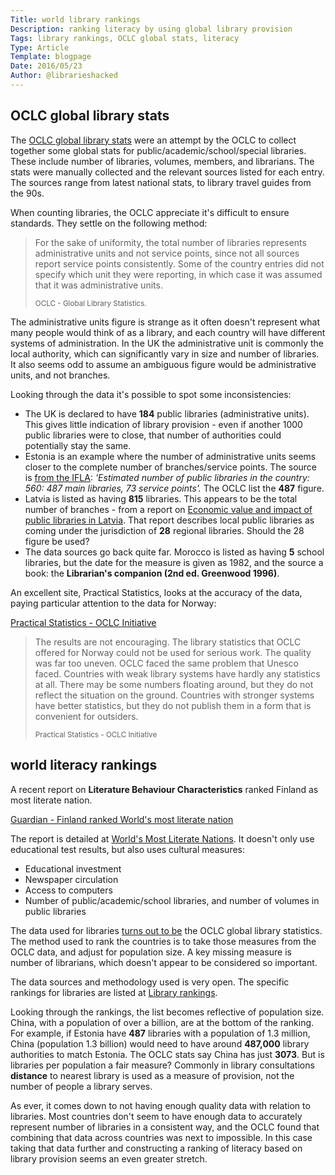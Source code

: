 ```yaml
---
Title: world library rankings
Description: ranking literacy by using global library provision
Tags: library rankings, OCLC global stats, literacy
Type: Article
Template: blogpage
Date: 2016/05/23
Author: @librarieshacked
---
```


## OCLC global library stats

The [OCLC global library stats](https://www.oclc.org/global-library-statistics.en.html) were an attempt by the OCLC to collect together some global stats for public/academic/school/special libraries.  These include number of libraries, volumes, members, and librarians.  The stats were manually collected and the relevant sources listed for each entry.  The sources range from latest national stats, to library travel guides from the 90s.

When counting libraries, the OCLC appreciate it's difficult to ensure standards.  They settle on the following method:

<blockquote><p>For the sake of uniformity, the total number of libraries represents administrative units and not service points, since not all sources report service points consistently. Some of the country entries did not specify which unit they were reporting, in which case it was assumed that it was administrative units.</p><small>OCLC - Global Library Statistics.</small></blockquote>

The administrative units figure is strange as it often doesn't represent what many people would think of as a library, and each country will have different systems of administration.  In the UK the administrative unit is commonly the local authority, which can significantly vary in size and number of libraries.  It also seems odd to assume an ambiguous figure would be administrative units, and not branches.

Looking through the data it's possible to spot some inconsistencies:

- The UK is declared to have **184** public libraries (administrative units).  This gives little indication of library provision - even if another 1000 public libraries were to close, that number of authorities could potentially stay the same.
- Estonia is an example where the number of administrative units seems closer to the complete number of branches/service points. The source is [from the IFLA](http://db.ifla-world-report.org/home/map#/2/2/G8TWX1EQKSOGSCH): *'Estimated number of public libraries in the country: 560: 487 main libraries, 73 service points'.*  The OCLC list the **487** figure.
- Latvia is listed as having **815** libraries.  This appears to be the total number of branches - from a report on [Economic value and impact of public libraries in Latvia](http://www.kis.gov.lv/download/Economic%20value%20and%20impact%20of%20public%20libraries%20in%20Latvia.pdf).  That report describes local public libraries as coming under the jurisdiction of **28** regional libraries.  Should the 28 figure be used?
- The data sources go back quite far.  Morocco is listed as having **5** school libraries, but the date for the measure is given as 1982, and the source a book: the **Librarian's companion (2nd ed. Greenwood 1996)**.

An excellent site, Practical Statistics, looks at the accuracy of the data, paying particular attention to the data for Norway:

[Practical Statistics - OCLC Initiative](https://sites.google.com/site/practicalstatistics/2-events/ifla-singapore/oclc-initiative)

<blockquote><p>The results are not encouraging. The library statistics that OCLC offered for Norway could not be used for serious work. The quality was far too uneven. OCLC faced the same problem that Unesco faced. Countries with weak library systems have hardly any statistics at all. There may be some numbers floating around, but they do not reflect the situation on the ground. Countries with stronger systems have better statistics, but they do not publish them in a form that is convenient for outsiders.</p><small>Practical Statistics - OCLC Initiative</small></blockquote>

## world literacy rankings

A recent report on **Literature Behaviour Characteristics** ranked Finland as most literate nation.

[Guardian - Finland ranked World's most literate nation](http://www.theguardian.com/books/2016/mar/11/finland-ranked-worlds-most-literate-nation)

The report is detailed at [World's Most Literate Nations](http://www.ccsu.edu/wmln/).  It doesn't only use educational test results, but also uses cultural measures: 

- Educational investment
- Newspaper circulation
- Access to computers
- Number of public/academic/school libraries, and number of volumes in public libraries

The data used for libraries [turns out to be](http://www.ccsu.edu/wmln/dataSources.html) the OCLC global library statistics.  The method used to rank the countries is to take those measures from the OCLC data, and adjust for population size.  A key missing measure is number of librarians, which doesn't appear to be considered so important.

The data sources and methodology used is very open.  The specific rankings for libraries are listed at [Library rankings](http://www.ccsu.edu/wmln/library.html).

Looking through the rankings, the list becomes reflective of population size.  China, with a population of over a billion, are at the bottom of the ranking.  For example, if Estonia have **487** libraries with a population of 1.3 million, China (population 1.3 billion) would need to have around **487,000** library authorities to match Estonia.  The OCLC stats say China has just **3073**.   But is libraries per population a fair measure?  Commonly in library consultations **distance** to nearest library is used as a measure of provision, not the number of people a library serves.

As ever, it comes down to not having enough quality data with relation to libraries.  Most countries don't seem to have enough data  to accurately represent number of libraries in a consistent way, and the OCLC found that combining that data across countries was next to impossible.  In this case taking that data further and constructing a ranking of literacy based on library provision seems an even greater stretch.